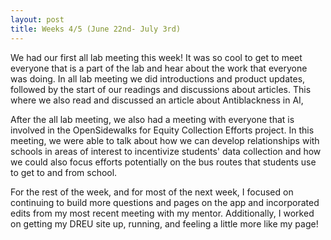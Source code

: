 ```yaml
---
layout: post
title: Weeks 4/5 (June 22nd- July 3rd)
---
```


We had our first all lab meeting this week! It was so cool to get to meet everyone that is a part of the lab and hear about the work that everyone was doing. In all lab meeting we did introductions and product updates, followed by the start of our readings and discussions about articles. This where we also read and discussed an article about Antiblackness in AI, 

After the all lab meeting, we also had a meeting with everyone that is involved in the OpenSidewalks for Equity Collection Efforts project. In this meeting, we were able to talk about how we can develop relationships with schools in areas of interest to incentivize students' data collection and how we could also focus efforts potentially on the bus routes that students use to get to and from school. 

For the rest of the week, and for most of the next week, I focused on continuing to build more questions and pages on the app and incorporated edits from my most recent meeting with my mentor. Additionally, I worked on getting my DREU site up, running, and feeling a little more like my page!
